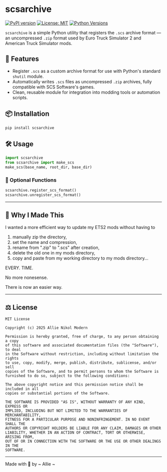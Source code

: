 # scsarchive

[![PyPI version](https://img.shields.io/pypi/v/scsarchive.svg?color=green&cache-bust=3)](https://pypi.org/project/scsarchive/)
[![License: MIT](https://img.shields.io/badge/License-MIT-yellow.svg)](https://opensource.org/licenses/MIT)
[![Python Versions](https://img.shields.io/pypi/pyversions/scsarchive)](https://pypi.org/project/scsarchive/)

`scsarchive` is a simple Python utility that registers the `.scs` archive format — an uncompressed `.zip` format used by Euro Truck Simulator 2 and American Truck Simulator mods.

## 🚀 Features

- Register `.scs` as a custom archive format for use with Python's standard `shutil` module.
- Automatically writes `.scs` files as uncompressed `.zip` archives, fully compatible with SCS Software's games.
- Clean, reusable module for integration into modding tools or automation scripts.

## 📦 Installation

```bash
pip install scsarchive
```

## 🛠️ Usage

```python
import scsarchive
from scsarchive import make_scs
make_scs(base_name, root_dir, base_dir)
```

### 🧼 Optional Functions

```python
scsarchive.register_scs_format()
scsarchive.unregister_scs_format()
```

---

## 🌟 Why I Made This

I wanted a more efficient way to update my ETS2 mods without having to 

1. manually zip the directory,
2. set the name and compression,
3. rename from ".zip" to ".scs" after creation,
4. delete the old one in my mods directory,
5. copy and paste from my working directory to my mods directory...

EVERY. TIME.

No more nonesense.

There is now an easier way.

---

## ⚖️ License

```plaintext
MIT License

Copyright (c) 2025 Allie Nikol Modern

Permission is hereby granted, free of charge, to any person obtaining a copy
of this software and associated documentation files (the "Software"), to deal
in the Software without restriction, including without limitation the rights
to use, copy, modify, merge, publish, distribute, sublicense, and/or sell
copies of the Software, and to permit persons to whom the Software is
furnished to do so, subject to the following conditions:

The above copyright notice and this permission notice shall be included in all
copies or substantial portions of the Software.

THE SOFTWARE IS PROVIDED "AS IS", WITHOUT WARRANTY OF ANY KIND, EXPRESS OR
IMPLIED, INCLUDING BUT NOT LIMITED TO THE WARRANTIES OF MERCHANTABILITY,
FITNESS FOR A PARTICULAR PURPOSE AND NONINFRINGEMENT. IN NO EVENT SHALL THE
AUTHORS OR COPYRIGHT HOLDERS BE LIABLE FOR ANY CLAIM, DAMAGES OR OTHER
LIABILITY, WHETHER IN AN ACTION OF CONTRACT, TORT OR OTHERWISE, ARISING FROM,
OUT OF OR IN CONNECTION WITH THE SOFTWARE OR THE USE OR OTHER DEALINGS IN THE
SOFTWARE.
```

---

Made with 💖 by ~ Allie ~
